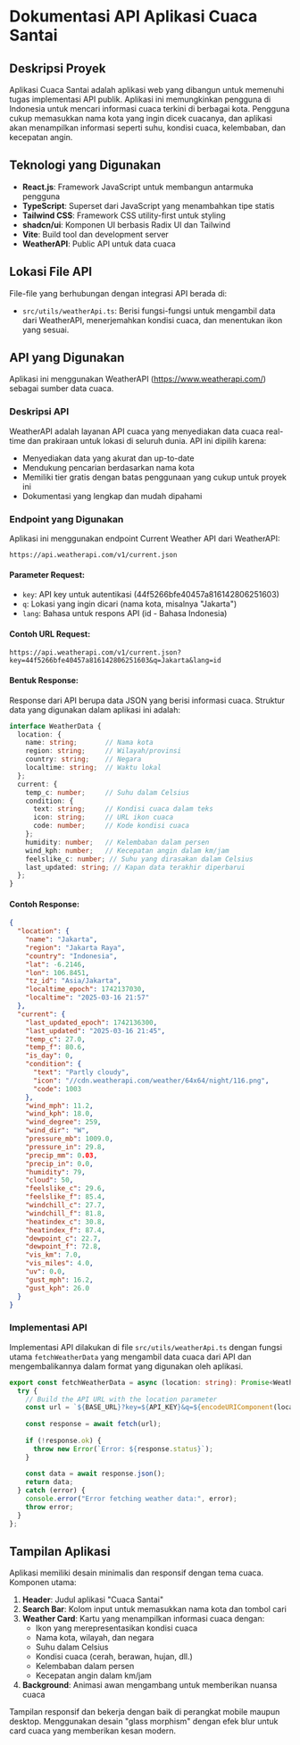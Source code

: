 
# Dokumentasi API Aplikasi Cuaca Santai

## Deskripsi Proyek
Aplikasi Cuaca Santai adalah aplikasi web yang dibangun untuk memenuhi tugas implementasi API publik. Aplikasi ini memungkinkan pengguna di Indonesia untuk mencari informasi cuaca terkini di berbagai kota. Pengguna cukup memasukkan nama kota yang ingin dicek cuacanya, dan aplikasi akan menampilkan informasi seperti suhu, kondisi cuaca, kelembaban, dan kecepatan angin.

## Teknologi yang Digunakan
- **React.js**: Framework JavaScript untuk membangun antarmuka pengguna
- **TypeScript**: Superset dari JavaScript yang menambahkan tipe statis
- **Tailwind CSS**: Framework CSS utility-first untuk styling
- **shadcn/ui**: Komponen UI berbasis Radix UI dan Tailwind
- **Vite**: Build tool dan development server
- **WeatherAPI**: Public API untuk data cuaca

## Lokasi File API
File-file yang berhubungan dengan integrasi API berada di:
- `src/utils/weatherApi.ts`: Berisi fungsi-fungsi untuk mengambil data dari WeatherAPI, menerjemahkan kondisi cuaca, dan menentukan ikon yang sesuai.

## API yang Digunakan
Aplikasi ini menggunakan WeatherAPI (https://www.weatherapi.com/) sebagai sumber data cuaca.

### Deskripsi API
WeatherAPI adalah layanan API cuaca yang menyediakan data cuaca real-time dan prakiraan untuk lokasi di seluruh dunia. API ini dipilih karena:
- Menyediakan data yang akurat dan up-to-date
- Mendukung pencarian berdasarkan nama kota
- Memiliki tier gratis dengan batas penggunaan yang cukup untuk proyek ini
- Dokumentasi yang lengkap dan mudah dipahami

### Endpoint yang Digunakan
Aplikasi ini menggunakan endpoint Current Weather API dari WeatherAPI:

```
https://api.weatherapi.com/v1/current.json
```

#### Parameter Request:
- `key`: API key untuk autentikasi (44f5266bfe40457a816142806251603)
- `q`: Lokasi yang ingin dicari (nama kota, misalnya "Jakarta")
- `lang`: Bahasa untuk respons API (id - Bahasa Indonesia)

#### Contoh URL Request:
```
https://api.weatherapi.com/v1/current.json?key=44f5266bfe40457a816142806251603&q=Jakarta&lang=id
```

#### Bentuk Response:
Response dari API berupa data JSON yang berisi informasi cuaca. Struktur data yang digunakan dalam aplikasi ini adalah:

```typescript
interface WeatherData {
  location: {
    name: string;       // Nama kota
    region: string;     // Wilayah/provinsi
    country: string;    // Negara
    localtime: string;  // Waktu lokal
  };
  current: {
    temp_c: number;     // Suhu dalam Celsius
    condition: {
      text: string;     // Kondisi cuaca dalam teks
      icon: string;     // URL ikon cuaca
      code: number;     // Kode kondisi cuaca
    };
    humidity: number;   // Kelembaban dalam persen
    wind_kph: number;   // Kecepatan angin dalam km/jam
    feelslike_c: number; // Suhu yang dirasakan dalam Celsius
    last_updated: string; // Kapan data terakhir diperbarui
  };
}
```

#### Contoh Response:
```json
{
  "location": {
    "name": "Jakarta",
    "region": "Jakarta Raya",
    "country": "Indonesia",
    "lat": -6.2146,
    "lon": 106.8451,
    "tz_id": "Asia/Jakarta",
    "localtime_epoch": 1742137030,
    "localtime": "2025-03-16 21:57"
  },
  "current": {
    "last_updated_epoch": 1742136300,
    "last_updated": "2025-03-16 21:45",
    "temp_c": 27.0,
    "temp_f": 80.6,
    "is_day": 0,
    "condition": {
      "text": "Partly cloudy",
      "icon": "//cdn.weatherapi.com/weather/64x64/night/116.png",
      "code": 1003
    },
    "wind_mph": 11.2,
    "wind_kph": 18.0,
    "wind_degree": 259,
    "wind_dir": "W",
    "pressure_mb": 1009.0,
    "pressure_in": 29.8,
    "precip_mm": 0.03,
    "precip_in": 0.0,
    "humidity": 79,
    "cloud": 50,
    "feelslike_c": 29.6,
    "feelslike_f": 85.4,
    "windchill_c": 27.7,
    "windchill_f": 81.8,
    "heatindex_c": 30.8,
    "heatindex_f": 87.4,
    "dewpoint_c": 22.7,
    "dewpoint_f": 72.8,
    "vis_km": 7.0,
    "vis_miles": 4.0,
    "uv": 0.0,
    "gust_mph": 16.2,
    "gust_kph": 26.0
  }
}
```

### Implementasi API
Implementasi API dilakukan di file `src/utils/weatherApi.ts` dengan fungsi utama `fetchWeatherData` yang mengambil data cuaca dari API dan mengembalikannya dalam format yang digunakan oleh aplikasi.

```typescript
export const fetchWeatherData = async (location: string): Promise<WeatherData> => {
  try {
    // Build the API URL with the location parameter
    const url = `${BASE_URL}?key=${API_KEY}&q=${encodeURIComponent(location)}&lang=id`;
    
    const response = await fetch(url);
    
    if (!response.ok) {
      throw new Error(`Error: ${response.status}`);
    }
    
    const data = await response.json();
    return data;
  } catch (error) {
    console.error("Error fetching weather data:", error);
    throw error;
  }
};
```

## Tampilan Aplikasi
Aplikasi memiliki desain minimalis dan responsif dengan tema cuaca. Komponen utama:

1. **Header**: Judul aplikasi "Cuaca Santai"
2. **Search Bar**: Kolom input untuk memasukkan nama kota dan tombol cari
3. **Weather Card**: Kartu yang menampilkan informasi cuaca dengan:
   - Ikon yang merepresentasikan kondisi cuaca
   - Nama kota, wilayah, dan negara
   - Suhu dalam Celsius
   - Kondisi cuaca (cerah, berawan, hujan, dll.)
   - Kelembaban dalam persen
   - Kecepatan angin dalam km/jam
4. **Background**: Animasi awan mengambang untuk memberikan nuansa cuaca

Tampilan responsif dan bekerja dengan baik di perangkat mobile maupun desktop. Menggunakan desain "glass morphism" dengan efek blur untuk card cuaca yang memberikan kesan modern.
